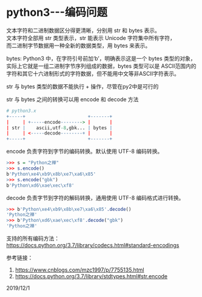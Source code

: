 # python3---编码问题

文本字符和二进制数据区分得更清晰，分别用 str 和 bytes 表示。  
文本字符全部用 str 类型表示，str 能表示 Unicode 字符集中所有字符，  
而二进制字节数据用一种全新的数据类型，用 bytes 来表示。  

bytes: Python3 中，在字符引号前加‘b’，明确表示这是一个 bytes 类型的对象，实际上它就是一组二进制字节序列组成的数据，bytes 类型可以是 ASCII范围内的字符和其它十六进制形式的字符数据，但不能用中文等非ASCII字符表示。  

str 与 bytes 类型的数据不能执行 + 操作，尽管在py2中是可行的  

str 与 bytes 之间的转换可以用 encode 和 decode 方法  
```r
# python3.x
+-----+                       +-------+
|     | +-----encode--------> |       |
| str |    ascii,utf-8,gbk... | bytes |
|     | <-----decode--------+ |       |
+-----+                       +-------+
```

encode 负责字符到字节的编码转换。默认使用 UTF-8 编码转换。  
```r
>>> s = "Python之禅"
>>> s.encode()
b'Python\xe4\xb9\x8b\xe7\xa6\x85'
>>> s.encode("gbk")
b'Python\xd6\xae\xec\xf8'
```
decode 负责字节到字符的解码转换，通用使用 UTF-8 编码格式进行转换。  
```r
>>> b'Python\xe4\xb9\x8b\xe7\xa6\x85'.decode()
'Python之禅'
>>> b'Python\xd6\xae\xec\xf8'.decode("gbk")
'Python之禅'
```

支持的所有编码方法：  
https://docs.python.org/3.7/library/codecs.html#standard-encodings  


参考链接：  
1. https://www.cnblogs.com/mzc1997/p/7755135.html
2. https://docs.python.org/3.7/library/stdtypes.html#str.encode


2019/12/1  

